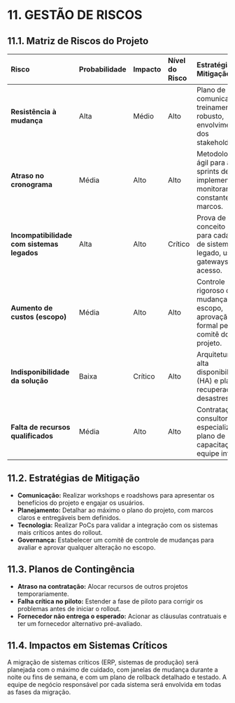 # 11. GESTÃO DE RISCOS

## 11.1. Matriz de Riscos do Projeto

| Risco | Probabilidade | Impacto | Nível do Risco | Estratégia de Mitigação |
| :--- | :--- | :--- | :--- | :--- |
| **Resistência à mudança** | Alta | Médio | Alto | Plano de comunicação e treinamento robusto, envolvimento dos stakeholders. |
| **Atraso no cronograma** | Média | Alto | Alto | Metodologia ágil para as sprints de implementação, monitoramento constante dos marcos. |
| **Incompatibilidade com sistemas legados** | Alta | Alto | Crítico | Prova de conceito (PoC) para cada tipo de sistema legado, uso de gateways de acesso. |
| **Aumento de custos (escopo)** | Média | Alto | Alto | Controle rigoroso de mudanças no escopo, aprovação formal pelo comitê do projeto. |
| **Indisponibilidade da solução** | Baixa | Crítico | Alto | Arquitetura de alta disponibilidade (HA) e plano de recuperação de desastres (DR). |
| **Falta de recursos qualificados** | Média | Alto | Alto | Contratação de consultoria especializada, plano de capacitação da equipe interna. |

## 11.2. Estratégias de Mitigação

*   **Comunicação:** Realizar workshops e roadshows para apresentar os benefícios do projeto e engajar os usuários.
*   **Planejamento:** Detalhar ao máximo o plano do projeto, com marcos claros e entregáveis bem definidos.
*   **Tecnologia:** Realizar PoCs para validar a integração com os sistemas mais críticos antes do rollout.
*   **Governança:** Estabelecer um comitê de controle de mudanças para avaliar e aprovar qualquer alteração no escopo.

## 11.3. Planos de Contingência

*   **Atraso na contratação:** Alocar recursos de outros projetos temporariamente.
*   **Falha crítica no piloto:** Estender a fase de piloto para corrigir os problemas antes de iniciar o rollout.
*   **Fornecedor não entrega o esperado:** Acionar as cláusulas contratuais e ter um fornecedor alternativo pré-avaliado.

## 11.4. Impactos em Sistemas Críticos

A migração de sistemas críticos (ERP, sistemas de produção) será planejada com o máximo de cuidado, com janelas de mudança durante a noite ou fins de semana, e com um plano de rollback detalhado e testado. A equipe de negócio responsável por cada sistema será envolvida em todas as fases da migração.
